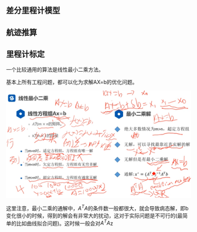 ## 差分里程计模型
## 航迹推算
## 里程计标定
一个比较通用的算法是线性最小二乘方法。

基本上所有工程问题，都可以化为求解AX=b的优化问题。

![title](https://raw.githubusercontent.com/HViktorTsoi/gitnote-image/master/gitnote/2020/07/26/1595774233997-1595774234001.png)

这里注意，最小二乘的通解中，$A^TA$的条件数一般都很大，就会导致病态解，即b变化很小的时候，得到的解会有非常大的扰动，这对于实际问题是不可行的(最简单的比如曲线拟合问题)。这时候一般会对$A^TA$z